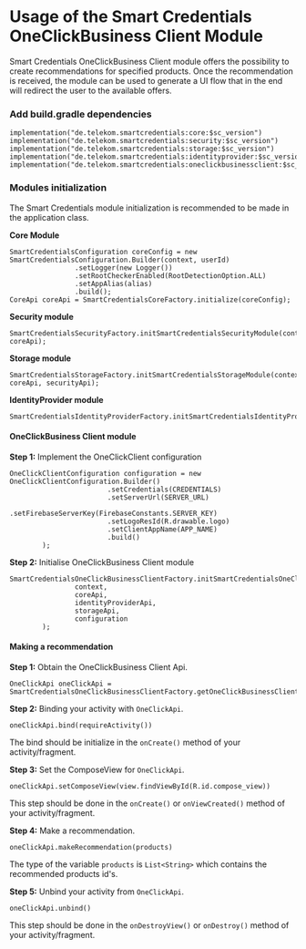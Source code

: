 # Usage of the Smart Credentials OneClickBusiness Client Module

Smart Credentials OneClickBusiness Client module offers the possibility to create recommendations for specified products.
Once the recommendation is received, the module can be used to generate a UI flow that in the end will redirect the user to the available offers.

### Add build.gradle dependencies
```
implementation("de.telekom.smartcredentials:core:$sc_version")
implementation("de.telekom.smartcredentials:security:$sc_version")
implementation("de.telekom.smartcredentials:storage:$sc_version")
implementation("de.telekom.smartcredentials:identityprovider:$sc_version")
implementation("de.telekom.smartcredentials:oneclickbusinessclient:$sc_version")
````

### Modules initialization

The Smart Credentials module initialization is recommended to be made in the application class.

**Core Module**
``` 
SmartCredentialsConfiguration coreConfig = new SmartCredentialsConfiguration.Builder(context, userId)
                .setLogger(new Logger())
                .setRootCheckerEnabled(RootDetectionOption.ALL)
                .setAppAlias(alias)
                .build();
CoreApi coreApi = SmartCredentialsCoreFactory.initialize(coreConfig);
````

**Security module**
``` 
SmartCredentialsSecurityFactory.initSmartCredentialsSecurityModule(context, coreApi);
````

**Storage module**
```
SmartCredentialsStorageFactory.initSmartCredentialsStorageModule(context, coreApi, securityApi);
````

**IdentityProvider module**
```
SmartCredentialsIdentityProviderFactory.initSmartCredentialsIdentityProviderModule(coreApi);
````
#### OneClickBusiness Client module
**Step 1:** Implement the OneClickClient configuration
```
OneClickClientConfiguration configuration = new OneClickClientConfiguration.Builder()
                        .setCredentials(CREDENTIALS)
                        .setServerUrl(SERVER_URL)
                        .setFirebaseServerKey(FirebaseConstants.SERVER_KEY)
                        .setLogoResId(R.drawable.logo)
                        .setClientAppName(APP_NAME)
                        .build()
        );
````

**Step 2:** Initialise OneClickBusiness Client module
```
SmartCredentialsOneClickBusinessClientFactory.initSmartCredentialsOneClickBusinessClientModule(
                context,
                coreApi,
                identityProviderApi,
                storageApi,
                configuration
        );
````
#### Making a recommendation

**Step 1:** Obtain the OneClickBusiness Client Api.

```
OneClickApi oneClickApi = SmartCredentialsOneClickBusinessClientFactory.getOneClickBusinessClientApi()
````

**Step 2:** Binding your activity with ```OneClickApi```.

```
oneClickApi.bind(requireActivity())
````
The bind should be initialize in the ```onCreate()``` method of your activity/fragment.

**Step 3:** Set the ComposeView for ```OneClickApi```.
```
oneClickApi.setComposeView(view.findViewById(R.id.compose_view))
````
This step should be done in the ```onCreate()``` or ```onViewCreated()``` method of your activity/fragment.

**Step 4:** Make a recommendation.
```
oneClickApi.makeRecommendation(products)
````
The type of the variable ```products``` is ```List<String>``` which contains the recommended products id's.

**Step 5:** Unbind your activity from ```OneClickApi```.
```
oneClickApi.unbind()
````
This step should be done in the ```onDestroyView()``` or ```onDestroy()``` method of your activity/fragment.
